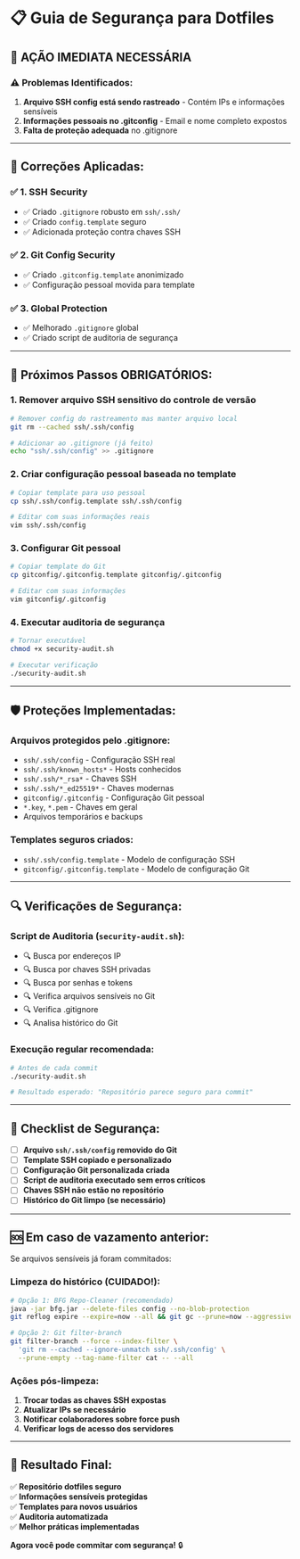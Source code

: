 # 📋 Guia de Segurança para Dotfiles

## 🚨 **AÇÃO IMEDIATA NECESSÁRIA**

### ⚠️ **Problemas Identificados:**

1. **Arquivo SSH config está sendo rastreado** - Contém IPs e informações sensíveis
2. **Informações pessoais no .gitconfig** - Email e nome completo expostos
3. **Falta de proteção adequada** no .gitignore

---

## 🔧 **Correções Aplicadas:**

### ✅ **1. SSH Security**
- ✅ Criado `.gitignore` robusto em `ssh/.ssh/`
- ✅ Criado `config.template` seguro
- ✅ Adicionada proteção contra chaves SSH

### ✅ **2. Git Config Security**
- ✅ Criado `.gitconfig.template` anonimizado
- ✅ Configuração pessoal movida para template

### ✅ **3. Global Protection**
- ✅ Melhorado `.gitignore` global
- ✅ Criado script de auditoria de segurança

---

## 🚀 **Próximos Passos OBRIGATÓRIOS:**

### 1. **Remover arquivo SSH sensitivo do controle de versão**
```bash
# Remover config do rastreamento mas manter arquivo local
git rm --cached ssh/.ssh/config

# Adicionar ao .gitignore (já feito)
echo "ssh/.ssh/config" >> .gitignore
```

### 2. **Criar configuração pessoal baseada no template**
```bash
# Copiar template para uso pessoal
cp ssh/.ssh/config.template ssh/.ssh/config

# Editar com suas informações reais
vim ssh/.ssh/config
```

### 3. **Configurar Git pessoal**
```bash
# Copiar template do Git
cp gitconfig/.gitconfig.template gitconfig/.gitconfig

# Editar com suas informações
vim gitconfig/.gitconfig
```

### 4. **Executar auditoria de segurança**
```bash
# Tornar executável
chmod +x security-audit.sh

# Executar verificação
./security-audit.sh
```

---

## 🛡️ **Proteções Implementadas:**

### **Arquivos protegidos pelo .gitignore:**
- `ssh/.ssh/config` - Configuração SSH real
- `ssh/.ssh/known_hosts*` - Hosts conhecidos
- `ssh/.ssh/*_rsa*` - Chaves SSH
- `ssh/.ssh/*_ed25519*` - Chaves modernas
- `gitconfig/.gitconfig` - Configuração Git pessoal
- `*.key`, `*.pem` - Chaves em geral
- Arquivos temporários e backups

### **Templates seguros criados:**
- `ssh/.ssh/config.template` - Modelo de configuração SSH
- `gitconfig/.gitconfig.template` - Modelo de configuração Git

---

## 🔍 **Verificações de Segurança:**

### **Script de Auditoria (`security-audit.sh`):**
- 🔍 Busca por endereços IP
- 🔍 Busca por chaves SSH privadas
- 🔍 Busca por senhas e tokens
- 🔍 Verifica arquivos sensíveis no Git
- 🔍 Verifica .gitignore
- 🔍 Analisa histórico do Git

### **Execução regular recomendada:**
```bash
# Antes de cada commit
./security-audit.sh

# Resultado esperado: "Repositório parece seguro para commit"
```

---

## 📝 **Checklist de Segurança:**

- [ ] **Arquivo `ssh/.ssh/config` removido do Git**
- [ ] **Template SSH copiado e personalizado**  
- [ ] **Configuração Git personalizada criada**
- [ ] **Script de auditoria executado sem erros críticos**
- [ ] **Chaves SSH não estão no repositório**
- [ ] **Histórico do Git limpo (se necessário)**

---

## 🆘 **Em caso de vazamento anterior:**

Se arquivos sensíveis já foram commitados:

### **Limpeza do histórico (CUIDADO!):**
```bash
# Opção 1: BFG Repo-Cleaner (recomendado)
java -jar bfg.jar --delete-files config --no-blob-protection
git reflog expire --expire=now --all && git gc --prune=now --aggressive

# Opção 2: Git filter-branch
git filter-branch --force --index-filter \
  'git rm --cached --ignore-unmatch ssh/.ssh/config' \
  --prune-empty --tag-name-filter cat -- --all
```

### **Ações pós-limpeza:**
1. **Trocar todas as chaves SSH expostas**
2. **Atualizar IPs se necessário**
3. **Notificar colaboradores sobre force push**
4. **Verificar logs de acesso dos servidores**

---

## 🎯 **Resultado Final:**

✅ **Repositório dotfiles seguro**  
✅ **Informações sensíveis protegidas**  
✅ **Templates para novos usuários**  
✅ **Auditoria automatizada**  
✅ **Melhor práticas implementadas**

**Agora você pode commitar com segurança!** 🔒
